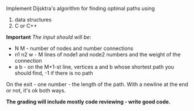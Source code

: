 Implement Dijsktra's algorithm for finding optimal paths using 
 1. data structures
 2. C or C++

**Important**
 *The input should will be*:
- N M - number of nodes and number connections 
- n1 n2 w - M lines of node1 and node2 numbers and the weight of the connection
- a b - on the M+1-st line, vertices a and b whose shortest path you should find, -1 if there is no path

On the exit - one number - the length of the path. With a newline at the end or not, it's ok both ways.

**The grading will include mostly code reviewing - write good code.**
